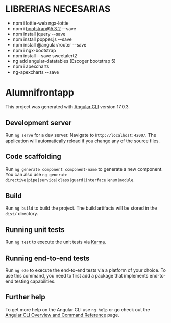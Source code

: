 # LIBRERIAS NECESARIAS

- npm i lottie-web ngx-lottie
- npm i bootstrap@5.3.2 --save
- npm install jquery --save
- npm install popper.js --save
- npm install @angular/router --save
- npm i ngx-bootstrap
- npm install --save sweetalert2
- ng add angular-datatables (Escoger bootstrap 5)
- npm i apexcharts
- ng-apexcharts --save

# Alumnifrontapp

This project was generated with [Angular CLI](https://github.com/angular/angular-cli) version 17.0.3.

## Development server

Run `ng serve` for a dev server. Navigate to `http://localhost:4200/`. The application will automatically reload if you change any of the source files.

## Code scaffolding

Run `ng generate component component-name` to generate a new component. You can also use `ng generate directive|pipe|service|class|guard|interface|enum|module`.

## Build

Run `ng build` to build the project. The build artifacts will be stored in the `dist/` directory.

## Running unit tests

Run `ng test` to execute the unit tests via [Karma](https://karma-runner.github.io).

## Running end-to-end tests

Run `ng e2e` to execute the end-to-end tests via a platform of your choice. To use this command, you need to first add a package that implements end-to-end testing capabilities.

## Further help

To get more help on the Angular CLI use `ng help` or go check out the [Angular CLI Overview and Command Reference](https://angular.io/cli) page.
